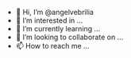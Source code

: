 - 👋 Hi, I’m @angelvebrilia
- 👀 I’m interested in ...
- 🌱 I’m currently learning ...
- 💞️ I’m looking to collaborate on ...
- 📫 How to reach me ...

<!---
angelvebrilia/angelvebrilia is a ✨ special ✨ repository because its `README.md` (this file) appears on your GitHub profile.
You can click the Preview link to take a look at your changes.
--->
